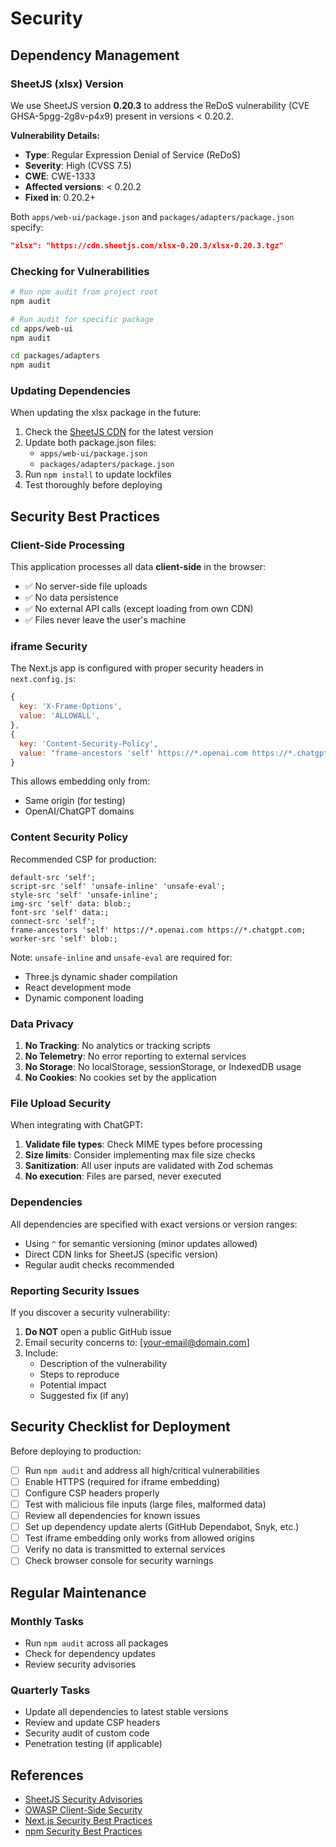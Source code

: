 # Security

## Dependency Management

### SheetJS (xlsx) Version

We use SheetJS version **0.20.3** to address the ReDoS vulnerability (CVE GHSA-5pgg-2g8v-p4x9) present in versions < 0.20.2.

**Vulnerability Details:**
- **Type**: Regular Expression Denial of Service (ReDoS)
- **Severity**: High (CVSS 7.5)
- **CWE**: CWE-1333
- **Affected versions**: < 0.20.2
- **Fixed in**: 0.20.2+

Both `apps/web-ui/package.json` and `packages/adapters/package.json` specify:
```json
"xlsx": "https://cdn.sheetjs.com/xlsx-0.20.3/xlsx-0.20.3.tgz"
```

### Checking for Vulnerabilities

```bash
# Run npm audit from project root
npm audit

# Run audit for specific package
cd apps/web-ui
npm audit

cd packages/adapters
npm audit
```

### Updating Dependencies

When updating the xlsx package in the future:

1. Check the [SheetJS CDN](https://cdn.sheetjs.com/) for the latest version
2. Update both package.json files:
   - `apps/web-ui/package.json`
   - `packages/adapters/package.json`
3. Run `npm install` to update lockfiles
4. Test thoroughly before deploying

## Security Best Practices

### Client-Side Processing

This application processes all data **client-side** in the browser:
- ✅ No server-side file uploads
- ✅ No data persistence
- ✅ No external API calls (except loading from own CDN)
- ✅ Files never leave the user's machine

### iframe Security

The Next.js app is configured with proper security headers in `next.config.js`:

```javascript
{
  key: 'X-Frame-Options',
  value: 'ALLOWALL',
},
{
  key: 'Content-Security-Policy',
  value: "frame-ancestors 'self' https://*.openai.com https://*.chatgpt.com",
}
```

This allows embedding only from:
- Same origin (for testing)
- OpenAI/ChatGPT domains

### Content Security Policy

Recommended CSP for production:

```
default-src 'self';
script-src 'self' 'unsafe-inline' 'unsafe-eval';
style-src 'self' 'unsafe-inline';
img-src 'self' data: blob:;
font-src 'self' data:;
connect-src 'self';
frame-ancestors 'self' https://*.openai.com https://*.chatgpt.com;
worker-src 'self' blob:;
```

Note: `unsafe-inline` and `unsafe-eval` are required for:
- Three.js dynamic shader compilation
- React development mode
- Dynamic component loading

### Data Privacy

1. **No Tracking**: No analytics or tracking scripts
2. **No Telemetry**: No error reporting to external services
3. **No Storage**: No localStorage, sessionStorage, or IndexedDB usage
4. **No Cookies**: No cookies set by the application

### File Upload Security

When integrating with ChatGPT:

1. **Validate file types**: Check MIME types before processing
2. **Size limits**: Consider implementing max file size checks
3. **Sanitization**: All user inputs are validated with Zod schemas
4. **No execution**: Files are parsed, never executed

### Dependencies

All dependencies are specified with exact versions or version ranges:
- Using `^` for semantic versioning (minor updates allowed)
- Direct CDN links for SheetJS (specific version)
- Regular audit checks recommended

### Reporting Security Issues

If you discover a security vulnerability:

1. **Do NOT** open a public GitHub issue
2. Email security concerns to: [your-email@domain.com]
3. Include:
   - Description of the vulnerability
   - Steps to reproduce
   - Potential impact
   - Suggested fix (if any)

## Security Checklist for Deployment

Before deploying to production:

- [ ] Run `npm audit` and address all high/critical vulnerabilities
- [ ] Enable HTTPS (required for iframe embedding)
- [ ] Configure CSP headers properly
- [ ] Test with malicious file inputs (large files, malformed data)
- [ ] Review all dependencies for known issues
- [ ] Set up dependency update alerts (GitHub Dependabot, Snyk, etc.)
- [ ] Test iframe embedding only works from allowed origins
- [ ] Verify no data is transmitted to external services
- [ ] Check browser console for security warnings

## Regular Maintenance

### Monthly Tasks
- Run `npm audit` across all packages
- Check for dependency updates
- Review security advisories

### Quarterly Tasks
- Update all dependencies to latest stable versions
- Review and update CSP headers
- Security audit of custom code
- Penetration testing (if applicable)

## References

- [SheetJS Security Advisories](https://github.com/SheetJS/sheetjs/security/advisories)
- [OWASP Client-Side Security](https://owasp.org/www-project-web-security-testing-guide/)
- [Next.js Security Best Practices](https://nextjs.org/docs/app/building-your-application/configuring/security-headers)
- [npm Security Best Practices](https://docs.npmjs.com/security-best-practices)
